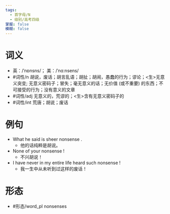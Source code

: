 ```yaml
---
tags:
  - 首字母/N
  - 级别/高考四级
掌握: false
模糊: false
---
```

# 词义
- 英：/ˈnɒnsns/； 美：/ˈnɑːnsens/
- #词性/n  胡说，废话；胡言乱语；胡扯；胡闹，愚蠢的行为；谬论；<生>无意义突变; 无意义密码子；冒失；毫无意义的话；无价值 (或不重要) 的东西；不可接受的行为；没有意义的文章
- #词性/adj  无意义的，荒谬的；<生>含有无意义密码子的
- #词性/int  荒唐；胡说；废话
# 例句
- What he said is sheer nonsense .
	- 他的话纯粹是胡说。
- None of your nonsense !
	- 不兴胡说！
- I have never in my entire life heard such nonsense !
	- 我一生中从未听到过这样的废话！
# 形态
- #形态/word_pl nonsenses
